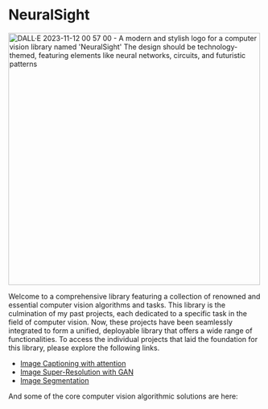 # NeuralSight
<img src="https://github.com/dwipddalal/NeuralSight/assets/91228207/3bc60bf9-4615-4fa6-9d8a-14b2eb46b4f0" alt="DALL·E 2023-11-12 00 57 00 - A modern and stylish logo for a computer vision library named 'NeuralSight'  The design should be technology-themed, featuring elements like neural networks, circuits, and futuristic patterns" width="500" height="500">

Welcome to a comprehensive library featuring a collection of renowned and essential computer vision algorithms and tasks. This library is the culmination of my past projects, each dedicated to a specific task in the field of computer vision. Now, these projects have been seamlessly integrated to form a unified, deployable library that offers a wide range of functionalities. To access the individual projects that laid the foundation for this library, please explore the following links. 

- [Image Captioning with attention](https://github.com/dwipddalal/Image-Captioning-on-MS-COCO)
- [Image Super-Resolution with GAN](https://github.com/dwipddalal/Image-super-resolution-using-GANs)
- [Image Segmentation](https://github.com/dwipddalal/Image-segmentation)

And some of the core computer vision algorithmic solutions are here:


